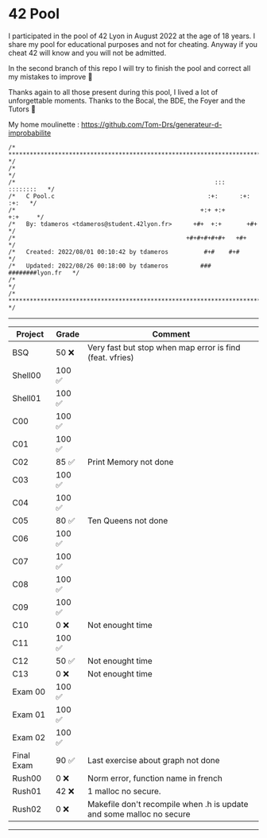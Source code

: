 # 42 Pool

I participated in the pool of 42 Lyon in August 2022 at the age of 18 years.
I share my pool for educational purposes and not for cheating. Anyway if you cheat 42 will know and you will not be admitted.

In the second branch of this repo I will try to finish the pool and correct all my mistakes to improve 🚀

Thanks again to all those present during this pool, I lived a lot of unforgettable moments. Thanks to the Bocal, the BDE, the Foyer and the Tutors 🙏

My home moulinette : https://github.com/Tom-Drs/generateur-d-improbabilite
```
/* ************************************************************************** */
/*                                                                            */
/*                                                        :::      ::::::::   */
/*   C Pool.c                                           :+:      :+:    :+:   */
/*                                                    +:+ +:+         +:+     */
/*   By: tdameros <tdameros@student.42lyon.fr>      +#+  +:+       +#+        */
/*                                                +#+#+#+#+#+   +#+           */
/*   Created: 2022/08/01 00:10:42 by tdameros          #+#    #+#             */
/*   Updated: 2022/08/26 00:18:00 by tdameros         ###   ########lyon.fr   */
/*                                                                            */
/* ************************************************************************** */
```
****

|Project|Grade|Comment
|---|---|---
|BSQ|50  ❌ | Very fast but stop when map error is find (feat. vfries)
|Shell00|100 ✅|
|Shell01|100 ✅|
|C00|100 ✅|
|C01|100 ✅|
|C02|85 ✅| Print Memory not done
|C03|100 ✅|
|C04|100 ✅|
|C05|80 ✅| Ten Queens not done
|C06|100 ✅|
|C07|100 ✅|
|C08|100 ✅|
|C09|100 ✅|
|C10|0  ❌| Not enought time
|C11|100 ✅|
|C12|50 ✅| Not enought time
|C13|0  ❌| Not enought time
|Exam 00|100 ✅|
|Exam 01|100 ✅|
|Exam 02|100 ✅|
|Final Exam|90 ✅| Last exercise about graph not done
|Rush00| 0  ❌| Norm error, function name in french
|Rush01| 42  ❌| 1 malloc no secure.
|Rush02| 0  ❌| Makefile don't recompile when .h is update and some malloc no secure

****
